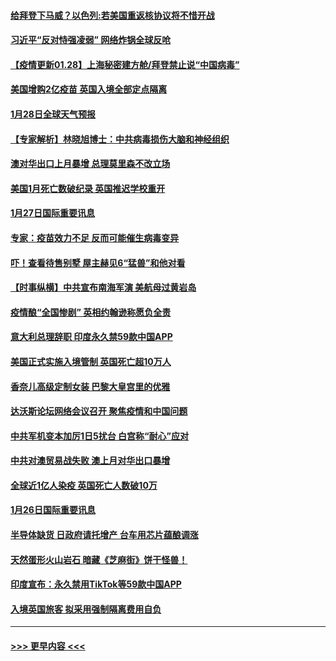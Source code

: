 #### [给拜登下马威？以色列:若美国重返核协议将不惜开战](../pages/prog202/a103041666.md?t=01281051) 
#### [习近平“反对恃强凌弱” 网络炸锅全球反呛](../pages/prog202/a103041659.md?t=01281051) 
#### [【疫情更新01.28】上海秘密建方舱/拜登禁止说“中国病毒”](../pages/prog202/a103034335.md?t=01281051) 
#### [美国增购2亿疫苗 英国入境全部定点隔离](../pages/prog202/a103041559.md?t=01281051) 
#### [1月28日全球天气预报](../pages/prog202/a103041544.md?t=01281051) 
#### [【专家解析】林晓旭博士：中共病毒损伤大脑和神经组织](../pages/prog202/a103041340.md?t=01281051) 
#### [澳对华出口上月暴增 总理莫里森不改立场](../pages/prog202/a103041338.md?t=01281051) 
#### [美国1月死亡数破纪录 英国推迟学校重开](../pages/prog202/a103041336.md?t=01281051) 
#### [1月27日国际重要讯息](../pages/prog202/a103041127.md?t=01281051) 
#### [专家：疫苗效力不足 反而可能催生病毒变异](../pages/prog202/a103040690.md?t=01281051) 
#### [吓！查看待售别墅 屋主赫见6“猛兽”和他对看](../pages/prog202/a103040975.md?t=01281051) 
#### [【时事纵横】中共宣布南海军演 美航母过黄岩岛](../pages/prog202/a103040330.md?t=01281051) 
#### [疫情酿“全国惨剧” 英相约翰逊称愿负全责](../pages/prog202/a103040885.md?t=01281051) 
#### [意大利总理辞职 印度永久禁59款中国APP](../pages/prog202/a103040771.md?t=01281051) 
#### [美国正式实施入境管制 英国死亡超10万人](../pages/prog202/a103040755.md?t=01281051) 
#### [香奈儿高级定制女装 巴黎大皇宫里的优雅](../pages/prog202/a103040736.md?t=01281051) 
#### [达沃斯论坛网络会议召开 聚焦疫情和中国问题](../pages/prog202/a103040732.md?t=01281051) 
#### [中共军机变本加厉1日5扰台  白宫称“耐心”应对](../pages/prog202/a103040641.md?t=01281051) 
#### [中共对澳贸易战失败 澳上月对华出口暴增](../pages/prog202/a103040616.md?t=01281051) 
#### [全球近1亿人染疫 英国死亡人数破10万](../pages/prog202/a103040532.md?t=01281051) 
#### [1月26日国际重要讯息](../pages/prog202/a103040371.md?t=01281051) 
#### [半导体缺货 日政府请托增产 台车用芯片蕴酿调涨](../pages/prog202/a103040179.md?t=01281051) 
#### [天然蛋形火山岩石 暗藏《芝麻街》饼干怪兽！](../pages/prog202/a103040173.md?t=01281051) 
#### [印度宣布：永久禁用TikTok等59款中国APP](../pages/prog202/a103040159.md?t=01281051) 
#### [入境英国旅客 拟采用强制隔离费用自负](../pages/prog202/a103040104.md?t=01281051) 

----
#### [ >>> 更早内容 <<< ](../indexes/prog202-earlier.md)
